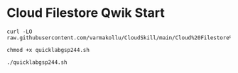 # Cloud Filestore Qwik Start

```
curl -LO raw.githubusercontent.com/varmakollu/CloudSkill/main/Cloud%20Filestore%20Qwik%20Start/quicklabgsp244.sh

chmod +x quicklabgsp244.sh

./quicklabgsp244.sh

```
